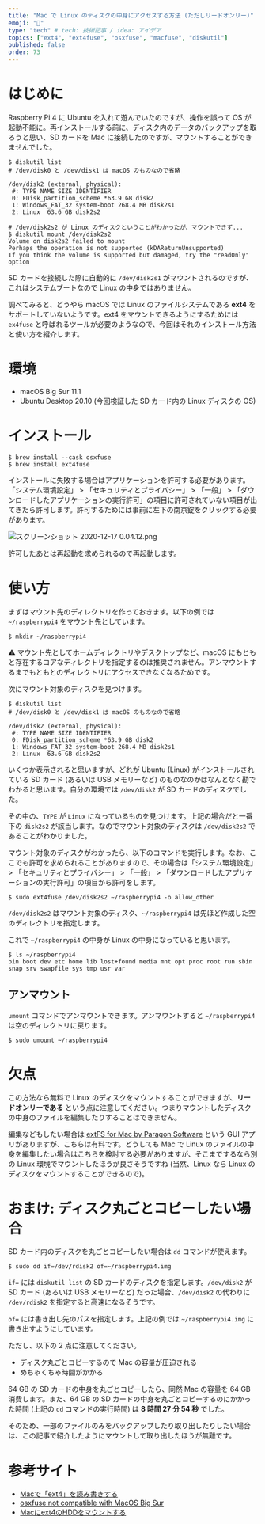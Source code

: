 ```yaml
---
title: "Mac で Linux のディスクの中身にアクセスする方法 (ただしリードオンリー)"
emoji: "🐧"
type: "tech" # tech: 技術記事 / idea: アイデア
topics: ["ext4", "ext4fuse", "osxfuse", "macfuse", "diskutil"]
published: false
order: 73
---
```


# はじめに
Raspberry Pi 4 に Ubuntu を入れて遊んでいたのですが、操作を誤って OS が起動不能に。再インストールする前に、ディスク内のデータのバックアップを取ろうと思い、SD カードを Mac に接続したのですが、マウントすることができませんでした。

```shell
$ diskutil list
# /dev/disk0 と /dev/disk1 は macOS のものなので省略

/dev/disk2 (external, physical):
 #: TYPE NAME SIZE IDENTIFIER
 0: FDisk_partition_scheme *63.9 GB disk2
 1: Windows_FAT_32 ⁨system-boot⁩ 268.4 MB disk2s1
 2: Linux ⁨⁩ 63.6 GB disk2s2

# /dev/disk2s2 が Linux のディスクということがわかったが、マウントできず...
$ diskutil mount /dev/disk2s2
Volume on disk2s2 failed to mount
Perhaps the operation is not supported (kDAReturnUnsupported)
If you think the volume is supported but damaged, try the "readOnly" option
```

SD カードを接続した際に自動的に `/dev/disk2s1` がマウントされるのですが、これはシステムブートなので Linux の中身ではありません。

調べてみると、どうやら macOS では Linux のファイルシステムである **ext4** をサポートしていないようです。ext4 をマウントできるようにするためには `ex4fuse` と呼ばれるツールが必要のようなので、今回はそれのインストール方法と使い方を紹介します。

# 環境
- macOS Big Sur 11.1
- Ubuntu Desktop 20.10 (今回検証した SD カード内の Linux ディスクの OS)

# インストール
```shell
$ brew install --cask osxfuse
$ brew install ext4fuse
```

インストールに失敗する場合はアプリケーションを許可する必要があります。「システム環境設定」 > 「セキュリティとプライバシー」 > 「一般」 > 「ダウンロードしたアプリケーションの実行許可」の項目に許可されていない項目が出てきたら許可します。許可するためには事前に左下の南京錠をクリックする必要があります。

![スクリーンショット 2020-12-17 0.04.12.png](https://qiita-image-store.s3.ap-northeast-1.amazonaws.com/0/113895/feb5adbe-89a7-c4c2-e059-bca5a988709c.png)

許可したあとは再起動を求められるので再起動します。

# 使い方
まずはマウント先のディレクトリを作っておきます。以下の例では `~/raspberrypi4` をマウント先としています。

```shell
$ mkdir ~/raspberrypi4
```

:warning: マウント先としてホームディレクトリやデスクトップなど、macOS にもともと存在するコアなディレクトリを指定するのは推奨されません。アンマウントするまでもともとのディレクトリにアクセスできなくなるためです。

次にマウント対象のディスクを見つけます。

```shell
$ diskutil list
# /dev/disk0 と /dev/disk1 は macOS のものなので省略

/dev/disk2 (external, physical):
 #: TYPE NAME SIZE IDENTIFIER
 0: FDisk_partition_scheme *63.9 GB disk2
 1: Windows_FAT_32 ⁨system-boot⁩ 268.4 MB disk2s1
 2: Linux ⁨⁩ 63.6 GB disk2s2
```

いくつか表示されると思いますが、どれが Ubuntu (Linux) がインストールされている SD カード (あるいは USB メモリーなど) のものなのかはなんとなく勘でわかると思います。自分の環境では `/dev/disk2` が SD カードのディスクでした。

その中の、`TYPE` が `Linux` になっているものを見つけます。上記の場合だと一番下の `disk2s2` が該当します。なのでマウント対象のディスクは `/dev/disk2s2` であることがわかりました。

マウント対象のディスクがわかったら、以下のコマンドを実行します。なお、ここでも許可を求められることがありますので、その場合は「システム環境設定」 > 「セキュリティとプライバシー」 > 「一般」 > 「ダウンロードしたアプリケーションの実行許可」の項目から許可をします。

```shell
$ sudo ext4fuse /dev/disk2s2 ~/raspberrypi4 -o allow_other
```

`/dev/disk2s2` はマウント対象のディスク、`~/raspberrypi4` は先ほど作成した空のディレクトリを指定します。

これで `~/raspberrypi4` の中身が Linux の中身になっていると思います。

```shell
$ ls ~/raspberrypi4
bin boot dev etc home lib lost+found media mnt opt proc root run sbin snap srv swapfile sys tmp usr var
```

## アンマウント
`umount` コマンドでアンマウントできます。アンマウントすると `~/raspberrypi4` は空のディレクトリに戻ります。

```shell
$ sudo umount ~/raspberrypi4
```

# 欠点
この方法なら無料で Linux のディスクをマウントすることができますが、**リードオンリーである** という点に注意してください。つまりマウントしたディスクの中身のファイルを編集したりすることはできません。

編集などもしたい場合は [extFS for Mac by Paragon Software](https://www.paragon-software.com/jp/home/extfs-mac/) という GUI アプリがありますが、こちらは有料です。どうしても Mac で Linux のファイルの中身を編集したい場合はこちらを検討する必要がありますが、そこまでするなら別の Linux 環境でマウントしたほうが良さそうですね (当然、Linux なら Linux のディスクをマウントすることができるので)。

# おまけ: ディスク丸ごとコピーしたい場合
SD カード内のディスクを丸ごとコピーしたい場合は `dd` コマンドが使えます。

```shell
$ sudo dd if=/dev/rdisk2 of=~/raspberrypi4.img
```

`if=` には `diskutil list` の SD カードのディスクを指定します。`/dev/disk2` が SD カード (あるいは USB メモリーなど) だった場合、`/dev/disk2` の代わりに `/dev/rdisk2` を指定すると高速になるそうです。

`of=` には書き出し先のパスを指定します。上記の例では `~/raspberrypi4.img` に書き出すようにしています。

ただし、以下の 2 点に注意してください。

- ディスク丸ごとコピーするので Mac の容量が圧迫される
- めちゃくちゃ時間がかかる

64 GB の SD カードの中身を丸ごとコピーしたら、同然 Mac の容量を 64 GB 消費します。また、64 GB の SD カードの中身を丸ごとコピーするのにかかった時間 (上記の `dd` コマンドの実行時間) は **8 時間 27 分 54 秒** でした。

そのため、一部のファイルのみをバックアップしたり取り出したりしたい場合は、この記事で紹介したようにマウントして取り出したほうが無難です。

# 参考サイト
- [Macで「ext4」を読み書きする](https://news.mynavi.jp/article/osxhack-244/)
- [osxfuse not compatible with MacOS Big Sur](https://github.com/osxfuse/osxfuse/issues/705)
- [Macにext4のHDDをマウントする](https://qiita.com/sameyasu/items/bc937fc70f536ef84ee7)
